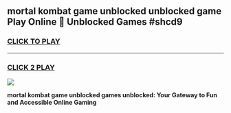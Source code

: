 
## mortal kombat game unblocked unblocked game Play Online 👋 Unblocked Games #shcd9
<h3>
<a href="https://premium.freeplayer.one?title=mortal_kombat_game_unblocked&ref=21F">CLICK TO PLAY</a></h3>
<hr>

<h3>
<a href="https://premium.freeplayer.one?title=mortal_kombat_game_unblocked&ref=21F">CLICK 2 PLAY</a>
  
</h3>

<a href="https://premium.freeplayer.one?title=mortal_kombat_game_unblocked&ref=21F/"><img src="https://clearcache.store/games.png"></a>


**mortal kombat game unblocked games unblocked: Your Gateway to Fun and Accessible Online Gaming**
